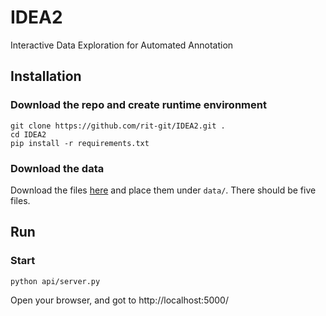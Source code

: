 # IDEA2
Interactive Data Exploration for Automated Annotation


## Installation

### Download the repo and create runtime environment

```
git clone https://github.com/rit-git/IDEA2.git .
cd IDEA2
pip install -r requirements.txt
```

### Download the data

Download the files [here](https://www.kaggle.com/goneee/youtube-spam-classifiedcomments) and place them under `data/`.
There should be five files.

## Run



### Start
```
python api/server.py
```

Open your browser, and got to http://localhost:5000/

